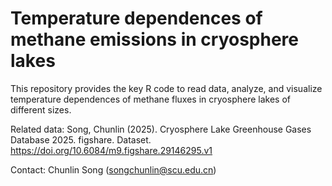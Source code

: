 # Temperature dependences of methane emissions in cryosphere lakes
This repository provides the key R code to read data, analyze, and visualize temperature dependences of methane fluxes in cryosphere lakes of different sizes.

Related data: Song, Chunlin (2025). Cryosphere Lake Greenhouse Gases Database 2025. figshare. Dataset. https://doi.org/10.6084/m9.figshare.29146295.v1


Contact: Chunlin Song (songchunlin@scu.edu.cn)
